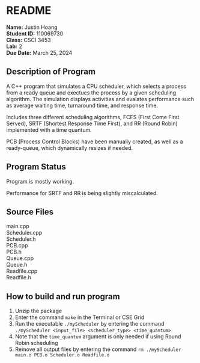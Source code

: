 # README

**Name:** Justin Hoang  
**Student ID:** 110069730  
**Class:** CSCI 3453  
**Lab:** 2  
**Due Date:** March 25, 2024  

## Description of Program
A C++ program that simulates a CPU scheduler, which selects a process from a ready queue and exectues the process by a given scheduling algorithm. The simulation displays activities and evalates performance such as average waiting time, turnaround time, and response time.

Includes three different scheduling algorithms, FCFS (First Come First Served), SRTF (Shortest Response Time First), and RR (Round Robin) implemented with a time quantum. 

PCB (Process Control Blocks) have been manually created, as well as a ready-queue, which dynamically resizes if needed. 

## Program Status
Program is mostly working.  

Performance for SRTF and RR is being slightly miscalculated.

## Source Files
main.cpp  
Scheduler.cpp  
Scheduler.h  
PCB.cpp  
PCB.h  
Queue.cpp  
Queue.h  
Readfile.cpp  
Readfile.h  

## How to build and run program
1. Unzip the package
2. Enter the command `make` in the Terminal or CSE Grid
3. Run the executable `./myScheduler` by entering the command `./myScheduler <input_file> <scheduler_type> <time_quantum>`
4. Note that the `time_quantum` argument is only needed if using Round Robin scheduling
5. Remove all output files by entering the command `rm ./myScheduler main.o PCB.o Scheduler.o Readfile.o`